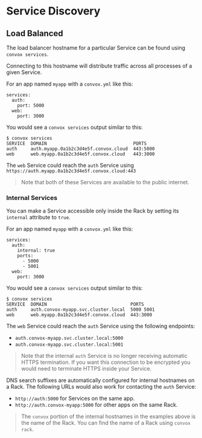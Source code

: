 # Service Discovery

## Load Balanced

The load balancer hostname for a particular Service can be found using `convox services`.

Connecting to this hostname will distribute traffic across all processes of a given Service.

For an app named `myapp` with a `convox.yml` like this:

    services:
      auth:
        port: 5000
      web:
        port: 3000

You would see a `convox services` output similar to this:

    $ convox services
    SERVICE  DOMAIN                                PORTS
    auth     auth.myapp.0a1b2c3d4e5f.convox.cloud  443:5000
    web      web.myapp.0a1b2c3d4e5f.convox.cloud   443:3000

The `web` Service could reach the `auth` Service using `https://auth.myapp.0a1b2c3d4e5f.convox.cloud:443`

> Note that both of these Services are available to the public internet.

### Internal Services

You can make a Service accessible only inside the Rack by setting its `internal` attribute to `true`.

For an app named `myapp` with a `convox.yml` like this:

    services:
      auth:
        internal: true
        ports:
          - 5000
          - 5001
      web:
        port: 3000

You would see a `convox services` output similar to this:

    $ convox services
    SERVICE  DOMAIN                               PORTS
    auth     auth.convox-myapp.svc.cluster.local  5000 5001
    web      web.myapp.0a1b2c3d4e5f.convox.cloud  443:3000

The `web` Service could reach the `auth` Service using the following endpoints:

* `auth.convox-myapp.svc.cluster.local:5000`
* `auth.convox-myapp.svc.cluster.local:5001`

> Note that the internal `auth` Service is no longer receiving automatic HTTPS termination. If you want this
> connection to be encrypted you would need to terminate HTTPS inside your Service.

DNS search suffixes are automatically configured for internal hostnames on a Rack. The following URLs would
also work for contacting the `auth` Service:

* `http://auth:5000` for Services on the same app.
* `http://auth.convox-myapp:5000` for other apps on the same Rack.

> The `convox` portion of the internal hostnames in the examples above is the name of the Rack.
> You can find the name of a Rack using `convox rack`.